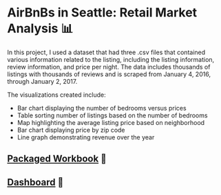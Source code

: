 # AirBnBs in Seattle: Retail Market Analysis 📊

In this project, I used a dataset that had three .csv files that contained various information related to the listing, including the listing information, review information, and price per night. The data includes thousands of listings with thousands of reviews and is scraped from January 4, 2016, through January 2, 2017.

The visualizations created include:
- Bar chart displaying the number of bedrooms versus prices
- Table sorting number of listings based on the number of bedrooms
- Map highlighting the average listing price based on neighborhood
- Bar chart displaying price by zip code
- Line graph demonstrating revenue over the year

## [Packaged Workbook](https://github.com/englands/Tableau/blob/main/Case%20Studies%20and%20Projects/Udemy/AirBnBs%20in%20Seattle%3A%20Rental%20Market%20Analysis/Market%20Retail%20Analysis%20Seattle.twbx) 📔

## [Dashboard](https://github.com/englands/Tableau/blob/main/Case%20Studies%20and%20Projects/Udemy/AirBnBs%20in%20Seattle%3A%20Rental%20Market%20Analysis/AirBnBs%20in%20Seattle%20Retail%20Market%20Analysis%20Dashboard.png) 📔



